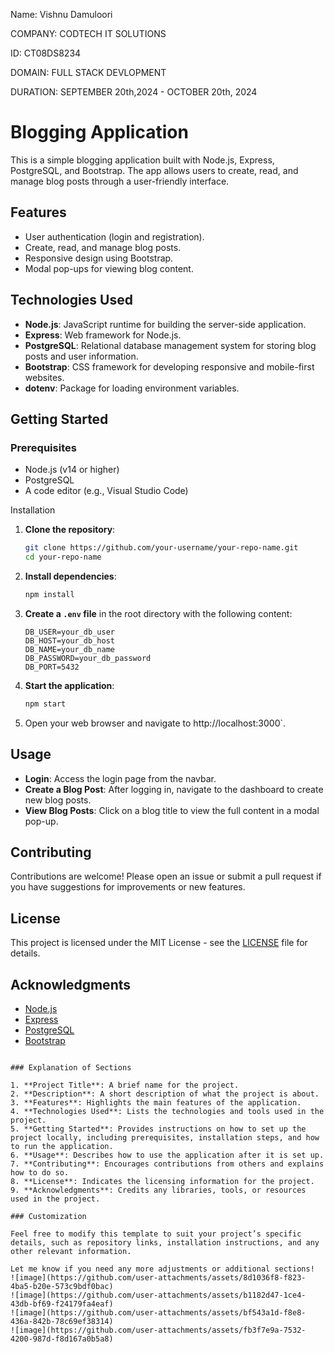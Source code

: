 Name: Vishnu Damuloori

COMPANY: CODTECH IT SOLUTIONS

ID: CT08DS8234

DOMAIN: FULL STACK DEVLOPMENT

DURATION: SEPTEMBER 20th,2024 - OCTOBER 20th, 2024

# Blogging Application

This is a simple blogging application built with Node.js, Express, PostgreSQL, and Bootstrap. The app allows users to create, read, and manage blog posts through a user-friendly interface.

## Features

- User authentication (login and registration).
- Create, read, and manage blog posts.
- Responsive design using Bootstrap.
- Modal pop-ups for viewing blog content.

## Technologies Used

- **Node.js**: JavaScript runtime for building the server-side application.
- **Express**: Web framework for Node.js.
- **PostgreSQL**: Relational database management system for storing blog posts and user information.
- **Bootstrap**: CSS framework for developing responsive and mobile-first websites.
- **dotenv**: Package for loading environment variables.

## Getting Started

### Prerequisites

- Node.js (v14 or higher)
- PostgreSQL
- A code editor (e.g., Visual Studio Code)

 Installation

1. **Clone the repository**:

   ```bash
   git clone https://github.com/your-username/your-repo-name.git
   cd your-repo-name
   ```

2. **Install dependencies**:

   ```bash
   npm install
   ```

3. **Create a `.env` file** in the root directory with the following content:

   ```plaintext
   DB_USER=your_db_user
   DB_HOST=your_db_host
   DB_NAME=your_db_name
   DB_PASSWORD=your_db_password
   DB_PORT=5432
   ```

4. **Start the application**:

   ```bash
   npm start
   ```

5. Open your web browser and navigate to http://localhost:3000`.

## Usage

- **Login**: Access the login page from the navbar.
- **Create a Blog Post**: After logging in, navigate to the dashboard to create new blog posts.
- **View Blog Posts**: Click on a blog title to view the full content in a modal pop-up.

## Contributing

Contributions are welcome! Please open an issue or submit a pull request if you have suggestions for improvements or new features.

## License

This project is licensed under the MIT License - see the [LICENSE](LICENSE) file for details.

## Acknowledgments

- [Node.js](https://nodejs.org)
- [Express](https://expressjs.com)
- [PostgreSQL](https://www.postgresql.org)
- [Bootstrap](https://getbootstrap.com)
```

### Explanation of Sections

1. **Project Title**: A brief name for the project.
2. **Description**: A short description of what the project is about.
3. **Features**: Highlights the main features of the application.
4. **Technologies Used**: Lists the technologies and tools used in the project.
5. **Getting Started**: Provides instructions on how to set up the project locally, including prerequisites, installation steps, and how to run the application.
6. **Usage**: Describes how to use the application after it is set up.
7. **Contributing**: Encourages contributions from others and explains how to do so.
8. **License**: Indicates the licensing information for the project.
9. **Acknowledgments**: Credits any libraries, tools, or resources used in the project.

### Customization

Feel free to modify this template to suit your project’s specific details, such as repository links, installation instructions, and any other relevant information.

Let me know if you need any more adjustments or additional sections!
![image](https://github.com/user-attachments/assets/8d1036f8-f823-4ba5-b20e-573c9bdf0bac)
![image](https://github.com/user-attachments/assets/b1182d47-1ce4-43db-bf69-f24179fa4eaf)
![image](https://github.com/user-attachments/assets/bf543a1d-f8e8-436a-842b-78c69ef38314)
![image](https://github.com/user-attachments/assets/fb3f7e9a-7532-4200-987d-f8d167a0b5a8)
